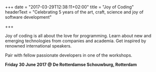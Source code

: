 +++
date = "2017-03-29T12:38:11+02:00"
title = "Joy of Coding"
headerText = "Celebrating 5 years of the art, craft, science and joy of software development"

+++

Joy of coding is all about the love for programming. Learn about new and emerging technologies from companies and academia. Get inspired by renowned international speakers.

Pair with fellow passionate developers in one of the workshops.

**Friday 30 June 2017 @ De Rotterdamse Schouwburg, Rotterdam**
